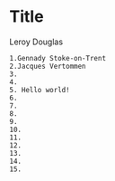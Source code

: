 # Title
Leroy Douglas
```
1.Gennady Stoke-on-Trent
2.Jacques Vertommen
3.
4.
5. Hello world!
6.
7.
8.
9.
10.
11.
12.
13.
14.
15.
```
